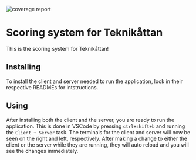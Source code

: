 ![coverage report](https://gitlab.liu.se/tddd96-grupp11/teknikattan-scoring-system/badges/dev/coverage.svg?job=test-server&key_text=Server+Coverage&key_width=110)

# Scoring system for Teknikåttan

This is the scoring system for Teknikåttan!

## Installing

To install the client and server needed to run the application, look in their respective READMEs for intstructions.

## Using

After installing both the client and the server, you are ready to run the application.
This is done in VSCode by pressing `ctrl+shift+b` and running the `Client + Server` task.
The terminals for the client and server will now be seen on the right and left, respectively.
After making a change to either the client or the server while they are running, they will auto reload and you will see the changes immediately.
